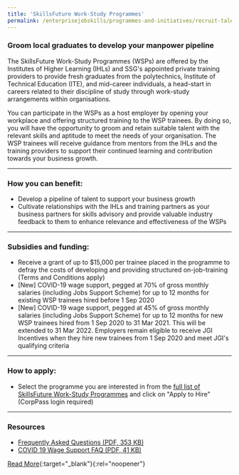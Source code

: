 ```yaml
---
title: 'SkillsFuture Work-Study Programmes'
permalink: /enterprisejobskills/programmes-and-initiatives/recruit-talent/skillsfuture-work-study-programmes/
---
```


### Groom local graduates to develop your manpower pipeline

The SkillsFuture Work-Study Programmes (WSPs) are offered by the Institutes of Higher Learning (IHLs) and SSG's appointed private training providers to provide fresh graduates from the polytechnics, Institute of Technical Education (ITE), and mid-career individuals, a head-start in careers related to their discipline of study through work-study arrangements within organisations.

You can participate in the WSPs as a host employer by opening your workplace and offering structured training to the WSP trainees. By doing so, you will have the opportunity to groom and retain suitable talent with the relevant skills and aptitude to meet the needs of your organisation. The WSP trainees will receive guidance from mentors from the IHLs and the training providers to support their continued learning and contribution towards your business growth.

---

### How you can benefit:

<ul><li> Develop a pipeline of talent to support your business growth</li><li>Cultivate relationships with the IHLs and training partners as your business partners for skills advisory and provide valuable industry feedback to them to enhance relevance and effectiveness of the WSPs</li></ul>

---

### Subsidies and funding:

<ul><li> Receive a grant of up to $15,000 per trainee placed in the programme to defray the costs of developing and providing structured on-job-training (Terms and Conditions apply)</li><li>[New] COVID-19 wage support, pegged at 70% of gross monthly salaries (including Jobs Support Scheme) for up to 12 months for existing WSP trainees hired before 1 Sep 2020</li><li>[New] COVID-19 wage support, pegged at 45% of gross monthly salaries (including Jobs Support Scheme) for up to 12 months for new WSP trainees hired from 1 Sep 2020 to 31 Mar 2021. This will be extended to 31 Mar 2022. Employers remain eligible to receive JGI Incentives when they hire new trainees from 1 Sep 2020 and meet JGI's qualifying criteria</li></ul>

---

### How to apply:

<ul><li> Select the programme you are interested in from the <a href="https://programmes.enterprisejobskills.gov.sg/WorkStudyEmployerProgrammes/Programme_Summary.aspx" target="_blank" rel="noopener">full list of SkillsFuture Work-Study Programmes</a> and click on "Apply to Hire" (CorpPass login required)</li></ul>

---

### Resources

<ul><li> <a href="/images/epjs/programmes-and-initiatives/recruit-talent/SSG Skills_Demand_for_the_Future_Economy_2022_Final_.pdf">Frequently Asked Questions (PDF, 353 KB)</a></li><li><a href="/images/epjs/programmes-and-initiatives/recruit-talent/COVID-19-Wage-Support-FAQ.pdf">COVID 19 Wage Support FAQ (PDF, 41 KB)</a></li></ul>

[Read More](https://programmes.enterprisejobskills.gov.sg/WorkStudyEmployerProgrammes/Programme_Summary.aspx){:target="_blank"}{:rel="noopener"}

